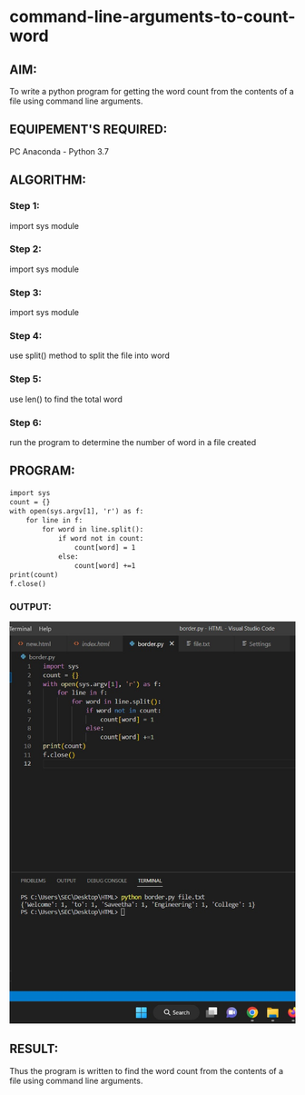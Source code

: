 # command-line-arguments-to-count-word
## AIM:
To write a python program for getting the word count from the contents of a file using command line arguments.
## EQUIPEMENT'S REQUIRED: 
PC
Anaconda - Python 3.7
## ALGORITHM: 
### Step 1:
import sys module
### Step 2: 
 import sys module
### Step 3: 
import sys module
### Step 4:  
use split() method to split the file into word
### Step 5: 
use len() to find the total word
### Step 6: 
run the program to determine the number of word in a file created
## PROGRAM:
```
import sys
count = {}
with open(sys.argv[1], 'r') as f:
    for line in f:
        for word in line.split():
            if word not in count:
                count[word] = 1
            else:
                count[word] +=1
print(count)
f.close()
```
### OUTPUT:
![output](output.jpeg)


## RESULT:
Thus the program is written to find the word count from the contents of a file using command line arguments.
